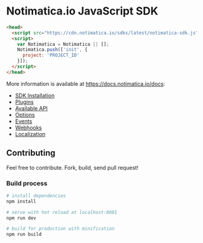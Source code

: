 # Notimatica.io JavaScript SDK

```html
<head>
  <script src="https://cdn.notimatica.io/sdks/latest/notimatica-sdk.js" async></script>
  <script>
    var Notimatica = Notimatica || [];
    Notimatica.push(['init', {
      project: 'PROJECT_ID'
    }]);
  </script>
</head>
```

More information is available at https://docs.notimatica.io/docs:

* [SDK Installation](https://docs.notimatica.io/docs/sdk-installation)
* [Plugins](https://docs.notimatica.io/docs/sdk-plugins)
* [Available API](https://docs.notimatica.io/docs/sdk-api)
* [Options](https://docs.notimatica.io/docs/sdk-options)
* [Events](https://docs.notimatica.io/docs/sdk-events)
* [Webhooks](https://docs.notimatica.io/docs/sdk-webhooks)
* [Localization](https://docs.notimatica.io/docs/localization)

## Contributing

Feel free to contribute. Fork, build, send pull request!

### Build process

``` bash
# install dependencies
npm install

# serve with hot reload at localhost:8081
npm run dev

# build for production with minification
npm run build
```
